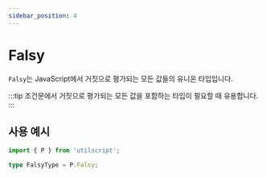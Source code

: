 ```yaml
---
sidebar_position: 4
---
```


# Falsy

`Falsy`는 JavaScript에서 거짓으로 평가되는 모든 값들의 유니온 타입입니다.

:::tip
조건문에서 거짓으로 평가되는 모든 값을 포함하는 타입이 필요할 때 유용합니다.
:::

## 사용 예시

```ts
import { P } from 'utilscript';

type FalsyType = P.Falsy;
```
